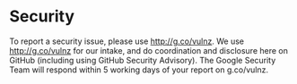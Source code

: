 # Security

To report a security issue, please use http://g.co/vulnz. We use
http://g.co/vulnz for our intake, and do coordination and disclosure here on
GitHub (including using GitHub Security Advisory). The Google Security Team will
respond within 5 working days of your report on g.co/vulnz.

